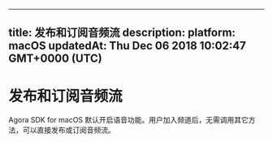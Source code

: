
---
title: 发布和订阅音频流
description: 
platform: macOS
updatedAt: Thu Dec 06 2018 10:02:47 GMT+0000 (UTC)
---
# 发布和订阅音频流
Agora SDK for macOS 默认开启语音功能。用户加入频道后，无需调用其它方法，可以直接发布或订阅音频流。
